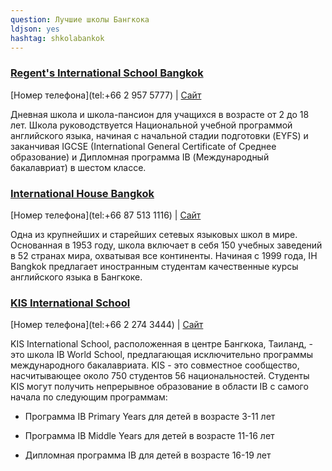 ```yaml
---
question: Лучшие школы Бангкока
ldjson: yes
hashtag: shkolabankok
---
```



### [Regent's International School Bangkok](https://maps.app.goo.gl/sxx6N6PnufZaJ51d9)
[Номер телефона](tel:+66 2 957 5777) | [Сайт](https://www.regents.ac.th/)

Дневная школа и школа-пансион для учащихся в возрасте от 2 до 18 лет. Школа руководствуется Национальной учебной программой английского языка, начиная с начальной стадии подготовки (EYFS) и заканчивая IGCSE (International General Certificate of Среднее образование) и Дипломная программа IB (Международный бакалавриат) в шестом классе.




### [International House Bangkok](https://maps.app.goo.gl/C6hpT21P6Dsq3YVB7)
[Номер телефона](tel:+66 87 513 1116) | [Сайт](https://www.ihbangkok.com/)

Одна из крупнейших и старейших сетевых языковых школ в мире. Основанная в 1953 году, школа включает в себя 150 учебных заведений в 52 странах мира, охватывая все континенты. Начиная с 1999 года, IH Bangkok предлагает иностранным студентам качественные курсы английского языка в Бангкоке.




### [KIS International School](https://g.co/kgs/9Rn7aT)
[Номер телефона](tel:+66 2 274 3444) | [Сайт](https://g.co/kgs/9Rn7aT)


KIS International School, расположенная в центре Бангкока, Таиланд, - это школа IB World School, предлагающая исключительно программы международного бакалавриата. KIS - это совместное сообщество, насчитывающее около 750 студентов 56 национальностей. 
Студенты KIS могут получить непрерывное образование в области IB с самого начала по следующим программам:

* Программа IB Primary Years для детей в возрасте 3-11 лет

* Программа IB Middle Years для детей в возрасте 11-16 лет

* Дипломная программа IB для детей в возрасте 16-19 лет


